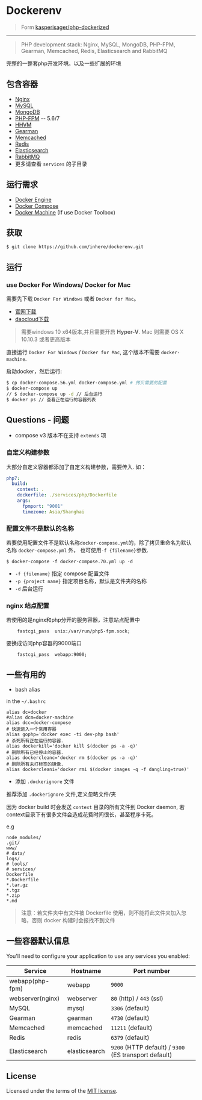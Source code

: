 # Dockerenv

>Form [kasperisager/php-dockerized](https://github.com/kasperisager/php-dockerized.git)

---------------

> PHP development stack: Nginx, MySQL, MongoDB, PHP-FPM, Gearman, Memcached, Redis, Elasticsearch and RabbitMQ

完整的一整套php开发环境。以及一些扩展的环境

## 包含容器

* [Nginx](http://nginx.org/)
* [MySQL](http://www.mysql.com/)
* [MongoDB](http://www.mongodb.org/)
* [PHP-FPM](http://php-fpm.org/) -- 5.6/7
* ~~[HHVM](http://www.hhvm.com/)~~
* [Gearman](http://gearman.org/)
* [Memcached](http://memcached.org/)
* [Redis](http://redis.io/)
* [Elasticsearch](http://www.elasticsearch.org/)
* [RabbitMQ](https://www.rabbitmq.com/)
* 更多请查看 `services` 的子目录

## 运行需求

* [Docker Engine](https://docs.docker.com/installation/)
* [Docker Compose](https://docs.docker.com/compose/)
* [Docker Machine](https://docs.docker.com/machine/) (If use Docker Toolbox)

## 获取 

```sh
$ git clone https://github.com/inhere/dockerenv.git  
```

## 运行 

### use Docker For Windows/ Docker for Mac

需要先下载 `Docker For Windows` 或者 `Docker for Mac`。

- [官网下载](https://www.docker.com/products/docker)
- [daocloud下载](http://get.daocloud.io/#install-docker-for-mac-windows)

> 需要windows 10 x64版本,并且需要开启 **Hyper-V**. Mac 则需要 OS X 10.10.3 或者更高版本

直接运行 `Docker For Windows` / `Docker for Mac`, 这个版本不需要 `docker-machine`.

启动docker，然后运行:

```sh
$ cp docker-compose.56.yml docker-compose.yml # 拷贝需要的配置
$ docker-compose up
// $ docker-compose up -d // 后台运行
$ docker ps // 查看正在运行的容器列表

```

## Questions - 问题

- compose v3 版本不在支持 `extends` 项

### 自定义构建参数

大部分自定义容器都添加了自定义构建参数，需要传入. 如：

```yml
php7:
  build:
    context: .
    dockerfile: ./services/php/Dockerfile
    args:
      fpmport: "9001"
      timezone: Asia/Shanghai 
```


### 配置文件不是默认的名称

若要使用配置文件不是默认名称`docker-compose.yml`的，除了拷贝重命名为默认名称 `docker-compose.yml` 外，
也可使用`-f {filename}`参数.

```
$ docker-compose -f docker-compose.70.yml up -d
```

- `-f {filename}` 指定 compose 配置文件
- `-p {project name}` 指定项目名称，默认是文件夹的名称
- `-d` 后台运行

### nginx 站点配置

若使用的是nginx和php分开的服务容器，注意站点配置中

```
    fastcgi_pass  unix:/var/run/php5-fpm.sock;
```

要换成访问php容器的9000端口

```
    fastcgi_pass  webapp:9000;
```


## 一些有用的

- bash alias 

in the `~/.bashrc`

```
alias dc=docker
#alias dcm=docker-machine
alias dcc=docker-compose
# 快速进入一个常用容器
alias gophp='docker exec -ti dev-php bash'
# 杀死所有正在运行的容器.
alias dockerkill='docker kill $(docker ps -a -q)'
# 删除所有已经停止的容器.
alias dockercleanc='docker rm $(docker ps -a -q)'
# 删除所有未打标签的镜像.
alias dockercleani='docker rmi $(docker images -q -f dangling=true)'
```

- 添加 `.dockerignore` 文件

推荐添加 `.dockerignore` 文件,定义忽略文件/夹

因为 docker build 时会发送 `context` 目录的所有文件到 Docker daemon, 
若context目录下有很多文件会造成花费时间很长，甚至程序卡死。

e.g 

```
node_modules/
.git/
www/
# data/
logs/
# tools/
# services/
Dockerfile
*.Dockerfile
*.tar.gz
*.tgz
*.zip
*.md
```

> 注意：若文件夹中有文件被 Dockerfile 使用，则不能将此文件夹加入忽略，否则 docker 构建时会报找不到文件

## 一些容器默认信息

You'll need to configure your application to use any services you enabled:

Service|Hostname|Port number
------|---------|-----------
webapp(php-fpm)|webapp|`9000`
webserver(nginx)|webserver|`80` (http) / `443` (ssl)
MySQL|mysql|`3306` (default)
Gearman|gearman|`4730` (default)
Memcached|memcached|`11211` (default)
Redis|redis|`6379` (default)
Elasticsearch|elasticsearch|`9200` (HTTP default) / `9300` (ES transport default)

## License

Licensed under the terms of the [MIT license](LICENSE.md).

